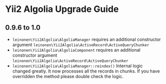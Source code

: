 Yii2 Algolia Upgrade Guide
====================

0.9.6 to 1.0
----------
- `leinonen\Yii2Algolia\AlgoliaManager` requires an additional constructor argument `leinonen\Yii2Algolia\ActiveRecord\ActiveQueryChunker`
- `leinonen\Yii2Algolia\AlgoliaComponent` requires an additional constructor argument `leinonen\Yii2Algolia\ActiveRecord\ActiveQueryChunker`
- `leinonen\Yii2Algolia\AlgoliaManager::reindex()` Internal logic changed greatly. It now processes all the records in chunks. If you have overridden the method please double check the logic.
